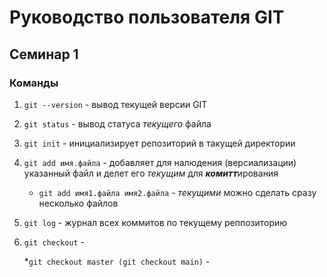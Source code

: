 # Руководство пользователя GIT
## Семинар 1
### Команды
1. `git --version` - вывод текущей версии GIT
2. `git status` - вывод статуса *текущего* файла
3. `git init` - инициализирует репозиторий в такущей директории
4. `git add имя.файла` - добавляет для налюдения (версиализации) указанный файл и делет его *текущим* для ***комитт***ирования

    * `git add имя1.файла имя2.файла` - *текущими* можно сделать сразу несколько файлов
5. `git log` - журнал всех коммитов по текущему реппозиторию
6. `git checkout` - 

    *`git checkout master (git checkout main)` - 
